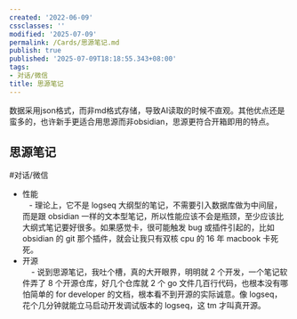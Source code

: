 ```yaml
---
created: '2022-06-09'
cssclasses: ''
modified: '2025-07-09'
permalink: /Cards/思源笔记.md
publish: true
published: '2025-07-09T18:18:55.343+08:00'
tags:
- 对话/微信
title: 思源笔记
---
```

数据采用json格式，而非md格式存储，导致AI读取的时候不直观。其他优点还是蛮多的，也许新手更适合用思源而非obsidian，思源更符合开箱即用的特点。

## 思源笔记  

#对话/微信

- 性能  
   - 理论上，它不是 logseq 大纲型的笔记，不需要引入数据库做为中间层，而是跟 obsidian 一样的文本型笔记，所以性能应该不会是瓶颈，至少应该比大纲式笔记要好很多。如果感觉卡，很可能触发 bug 或插件引起的，比如 obsidian 的 git 那个插件，就会让我只有双核 cpu 的 16 年 macbook 卡死死。
- 开源  
    - 说到思源笔记，我吐个槽，真的大开眼界，明明就 2 个开发，一个笔记软件弄了 8 个开源仓库，好几个仓库就 2 个 go 文件几百行代码，也根本没有哪怕简单的 for developer 的文档，根本看不到开源的实际诚意。像 logseq，花个几分钟就能立马启动开发调试版本的 logseq，这 tm 才叫真开源。
